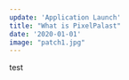 ```yaml
---
update: 'Application Launch'
title: "What is PixelPalast"
date: '2020-01-01'
image: "patch1.jpg"
---
```


test